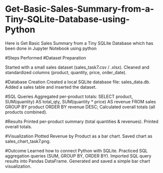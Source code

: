 # Get-Basic-Sales-Summary-from-a-Tiny-SQLite-Database-using-Python
Here is Get Basic Sales Summary from a Tiny SQLite Database which has been done in Jupyter Notebook using python

#Steps Performed
#Dataset Preparation

Started with a small sales dataset (sales_task7.csv / .xlsx).
Cleaned and standardized columns (product, quantity, price, order_date).

#Database Creation
Created a local SQLite database file: sales_data.db.
Added a sales table and inserted the dataset.

#SQL Queries
Aggregated per-product totals:
SELECT product,
       SUM(quantity) AS total_qty,
       SUM(quantity * price) AS revenue
FROM sales
GROUP BY product
ORDER BY revenue DESC;
Calculated overall totals (all products combined).

#Results
Printed per-product summary (total quantities & revenues).
Printed overall totals.

#Visualization
Plotted Revenue by Product as a bar chart.
Saved chart as sales_chart_task7.png.

#Outcome
Learned how to connect Python with SQLite.
Practiced SQL aggregation queries (SUM, GROUP BY, ORDER BY).
Imported SQL query results into Pandas DataFrame.
Generated and saved a simple bar chart visualization.
